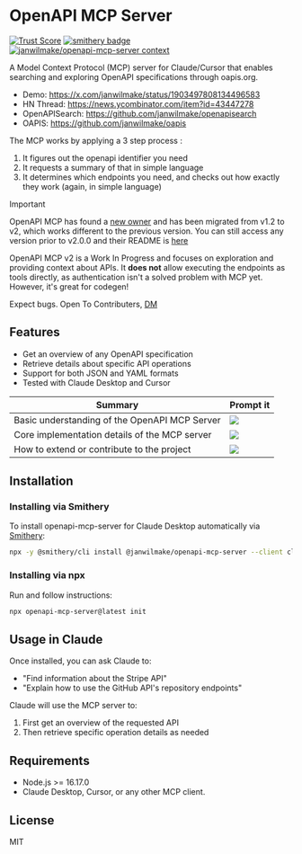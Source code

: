 # OpenAPI MCP Server

[![Trust Score](https://archestra.ai/mcp-catalog/api/badge/quality/snaggle-ai/openapi-mcp-server)](https://archestra.ai/mcp-catalog/snaggle-ai__openapi-mcp-server)
[![smithery badge](https://smithery.ai/badge/@janwilmake/openapi-mcp-server)](https://smithery.ai/server/@janwilmake/openapi-mcp-server) [![janwilmake/openapi-mcp-server context](https://badge.forgithub.com/janwilmake/openapi-mcp-server?excludePathPatterns=README-v1.md&excludePathPatterns=*.yaml)](https://uithub.com/janwilmake/openapi-mcp-server?excludePathPatterns=README-v1.md&excludePathPatterns=*.yaml)

A Model Context Protocol (MCP) server for Claude/Cursor that enables searching and exploring OpenAPI specifications through oapis.org.

- Demo: https://x.com/janwilmake/status/1903497808134496583
- HN Thread: https://news.ycombinator.com/item?id=43447278
- OpenAPISearch: https://github.com/janwilmake/openapisearch
- OAPIS: https://github.com/janwilmake/oapis

The MCP works by applying a 3 step process :

1. It figures out the openapi identifier you need
2. It requests a summary of that in simple language
3. It determines which endpoints you need, and checks out how exactly they work (again, in simple language)

> [!IMPORTANT]
> OpenAPI MCP has found a [new owner](https://github.com/janwilmake) and has been migrated from v1.2 to v2, which works different to the previous version. You can still access any version prior to v2.0.0 and their README is [here](README-v1.md)
>
> OpenAPI MCP v2 is a Work In Progress and focuses on exploration and providing context about APIs. It **does not** allow executing the endpoints as tools directly, as authentication isn't a solved problem with MCP yet. However, it's great for codegen!
>
> Expect bugs. Open To Contributers, [DM](https://x.com/janwilmake)

## Features

- Get an overview of any OpenAPI specification
- Retrieve details about specific API operations
- Support for both JSON and YAML formats
- Tested with Claude Desktop and Cursor

| Summary | Prompt it |
|---------|-----------|
| Basic understanding of the OpenAPI MCP Server | [![](https://b.lmpify.com/overview)](https://lmpify.com?q=https%3A%2F%2Fuuithub.com%2Fjanwilmake%2Fopenapi-mcp-server%2Ftree%2Fmain%3FpathPatterns%3DREADME.md%26pathPatterns%3Dopenapi-mcp.drawio.png%0A%0ACan%20you%20explain%20what%20OpenAPI%20MCP%20Server%20does%20and%20how%20I%20can%20use%20it%20with%20Claude%20Desktop%3F) |
| Core implementation details of the MCP server | [![](https://b.lmpify.com/implementation)](https://lmpify.com?q=https%3A%2F%2Fuuithub.com%2Fjanwilmake%2Fopenapi-mcp-server%2Ftree%2Fmain%3FpathPatterns%3Dindex.js%26pathPatterns%3Dpackage.json%0A%0AHow%20does%20the%20OpenAPI%20MCP%20Server%20handle%20API%20requests%3F%20Can%20you%20explain%20the%20tool%20handlers%3F) |
| How to extend or contribute to the project | [![](https://b.lmpify.com/extend)](https://lmpify.com?q=https%3A%2F%2Fuuithub.com%2Fjanwilmake%2Fopenapi-mcp-server%2Ftree%2Fmain%3FpathPatterns%3Dindex.js%26pathPatterns%3Dpackage.json%26pathPatterns%3DREADME.md%0A%0AI'd%20like%20to%20add%20support%20for%20a%20new%20feature%20to%20the%20OpenAPI%20MCP%20Server.%20Where%20should%20I%20start%3F) |

## Installation

### Installing via Smithery

To install openapi-mcp-server for Claude Desktop automatically via [Smithery](https://smithery.ai/server/@janwilmake/openapi-mcp-server):

```bash
npx -y @smithery/cli install @janwilmake/openapi-mcp-server --client claude
```

### Installing via npx

Run and follow instructions:

```bash
npx openapi-mcp-server@latest init
```

## Usage in Claude

Once installed, you can ask Claude to:

- "Find information about the Stripe API"
- "Explain how to use the GitHub API's repository endpoints"

Claude will use the MCP server to:

1. First get an overview of the requested API
2. Then retrieve specific operation details as needed

## Requirements

- Node.js >= 16.17.0
- Claude Desktop, Cursor, or any other MCP client.

## License

MIT
